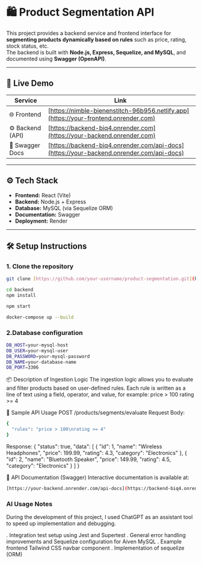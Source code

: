 # 🛍️ Product Segmentation API

This project provides a backend service and frontend interface for **segmenting products dynamically based on rules** such as price, rating, stock status, etc.  
The backend is built with **Node.js, Express, Sequelize, and MySQL**, and documented using **Swagger (OpenAPI)**.

---

## 🚀 Live Demo

| Service | Link |
|----------|------|
| 🌐 Frontend | [https://nimble-bienenstitch-96b956.netlify.app](https://your-frontend.onrender.com) |
| ⚙️ Backend (API) | [https://backend-biq4.onrender.com](https://your-backend.onrender.com) |
| 📄 Swagger Docs | [https://backend-biq4.onrender.com/api-docs](https://your-backend.onrender.com/api-docs) |

---

## ⚙️ Tech Stack

- **Frontend:** React (Vite)
- **Backend:** Node.js + Express
- **Database:** MySQL (via Sequelize ORM)
- **Documentation:** Swagger 
- **Deployment:** Render

---

## 🛠️ Setup Instructions

### 1. Clone the repository
```bash
git clone [https://github.com/your-username/product-segmentation.git](https://github.com/MBrahul/Convert-cart.git )

cd backend
npm install

npm start

docker-compose up --build

```

### 2.Database configuration
``` bash
DB_HOST=your-mysql-host
DB_USER=your-mysql-user
DB_PASSWORD=your-mysql-password
DB_NAME=your-database-name
DB_PORT=3306

```

📦 Description of Ingestion Logic
The ingestion logic allows you to evaluate and filter products based on user-defined rules.
Each rule is written as a line of text using a field, operator, and value, for example:
price > 100
rating >= 4


🧩 Sample API Usage
POST /products/segments/evaluate
Request Body:

``` bash
{
  "rules": "price > 100\nrating >= 4"
}

```

Response:
{
  "status": true,
  "data": [
    {
      "id": 1,
      "name": "Wireless Headphones",
      "price": 199.99,
      "rating": 4.3,
      "category": "Electronics"
    },
    {
      "id": 2,
      "name": "Bluetooth Speaker",
      "price": 149.99,
      "rating": 4.5,
      "category": "Electronics"
    }
  ]
}

🧾 API Documentation (Swagger)
Interactive documentation is available at:
``` bash
[https://your-backend.onrender.com/api-docs](https://backend-biq4.onrender.com/api-docs/#/Products)

```

### AI Usage Notes

During the development of this project, I used ChatGPT  as an assistant tool to speed up implementation and debugging.

 . Integration test setup using Jest and Supertest
 . General error handling improvements and Sequelize configuration for Aiven MySQL
 . Example frontend Tailwind CSS navbar component
 . Implementation of sequelize (ORM)


